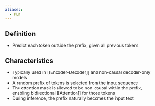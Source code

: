```yaml
---
aliases:
  - PLM
---
```


## Definition

- Predict each token outside the prefix, given all previous tokens

## Characteristics

- Typically used in [[Encoder-Decoder]] and non-causal decoder-only models
- A random prefix of tokens is selected from the input sequence
- The attention mask is allowed to be non-causal within the prefix, enabling bidirectional [[Attention]] for those tokens
- During inference, the prefix naturally becomes the input text
